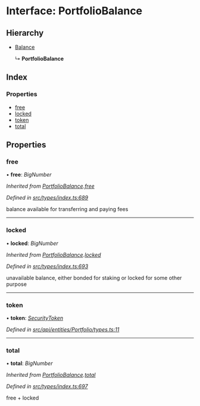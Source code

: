 # Interface: PortfolioBalance

## Hierarchy

* [Balance](balance.md)

  ↳ **PortfolioBalance**

## Index

### Properties

* [free](portfoliobalance.md#free)
* [locked](portfoliobalance.md#locked)
* [token](portfoliobalance.md#token)
* [total](portfoliobalance.md#total)

## Properties

###  free

• **free**: *BigNumber*

*Inherited from [PortfolioBalance](portfoliobalance.md).[free](portfoliobalance.md#free)*

*Defined in [src/types/index.ts:689](https://github.com/PolymathNetwork/polymesh-sdk/blob/cfab557b/src/types/index.ts#L689)*

balance available for transferring and paying fees

___

###  locked

• **locked**: *BigNumber*

*Inherited from [PortfolioBalance](portfoliobalance.md).[locked](portfoliobalance.md#locked)*

*Defined in [src/types/index.ts:693](https://github.com/PolymathNetwork/polymesh-sdk/blob/cfab557b/src/types/index.ts#L693)*

unavailable balance, either bonded for staking or locked for some other purpose

___

###  token

• **token**: *[SecurityToken](../classes/securitytoken.md)*

*Defined in [src/api/entities/Portfolio/types.ts:11](https://github.com/PolymathNetwork/polymesh-sdk/blob/cfab557b/src/api/entities/Portfolio/types.ts#L11)*

___

###  total

• **total**: *BigNumber*

*Inherited from [PortfolioBalance](portfoliobalance.md).[total](portfoliobalance.md#total)*

*Defined in [src/types/index.ts:697](https://github.com/PolymathNetwork/polymesh-sdk/blob/cfab557b/src/types/index.ts#L697)*

free + locked

